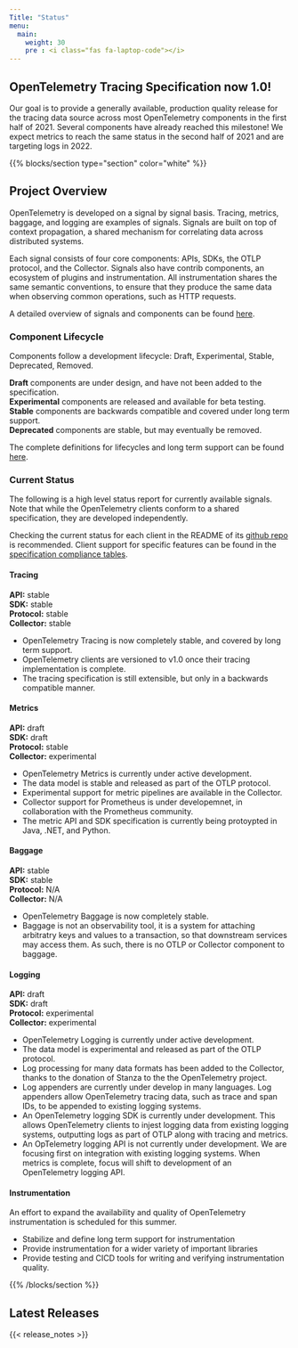 ```yaml
---
Title: "Status"
menu:
  main:
    weight: 30
    pre : <i class="fas fa-laptop-code"></i>
---
```


<a class="td-offset-anchor"></a>
<section class="row td-box td-box--1 position-relative td-box--gradient td-box--height-auto">
  <div class="container text-center td-arrow-down">
    <h1>OpenTelemetry Tracing Specification now 1.0!</h1>
    <span class="h4 mb-0">
      <p>Our goal is to provide a generally available, production quality
      release for the tracing data source across most OpenTelemetry components
      in the first half of 2021. Several components have already reached this
      milestone! We expect metrics to reach the same status in the second half
      of 2021 and are targeting logs in 2022.</p>
    </span>
  </div>
</section>

{{% blocks/section type="section" color="white" %}}

## Project Overview

OpenTelemetry is developed on a signal by signal basis. Tracing, metrics, baggage, and logging are examples of signals.
Signals are built on top of context propagation, a shared mechanism for correlating data across distributed systems.

Each signal consists of four core components: APIs, SDKs, the OTLP protocol, and the Collector. Signals also have contrib components, an ecosystem of plugins and instrumentation.
All instrumentation shares the same semantic conventions, to ensure that they produce the same data when observing common operations, such as HTTP requests.

A detailed overview of signals and components can be found [here](https://github.com/open-telemetry/opentelemetry-specification/blob/main/specification/overview.md).

### Component Lifecycle

Components follow a development lifecycle: Draft, Experimental, Stable, Deprecated, Removed.  

**Draft** components are under design, and have not been added to the specification.  
**Experimental** components are released and available for beta testing.  
**Stable** components are backwards compatible and covered under long term support.  
**Deprecated** components are stable, but may eventually be removed.

The complete definitions for lifecycles and long term support can be found [here](https://github.com/open-telemetry/opentelemetry-specification/blob/main/specification/versioning-and-stability.md).

### Current Status

The following is a high level status report for currently available signals. Note that while the OpenTelemetry clients conform to a shared specification, they are developed independently.

Checking the current status for each client in the README of its [github repo](https://github.com/open-telemetry) is recommended. Client support for specific features can be found in the [specification compliance tables](https://github.com/open-telemetry/opentelemetry-specification/blob/main/spec-compliance-matrix.md).

#### Tracing

**API:** stable  
**SDK:** stable  
**Protocol:** stable  
**Collector:** stable  

* OpenTelemetry Tracing is now completely stable, and covered by long term support.
* OpenTelemetry clients are versioned to v1.0 once their tracing implementation is complete.
* The tracing specification is still extensible, but only in a backwards compatible manner.

#### Metrics

**API:** draft  
**SDK:** draft  
**Protocol:** stable  
**Collector:** experimental  

* OpenTelemetry Metrics is currently under active development.
* The data model is stable and released as part of the OTLP protocol.
* Experimental support for metric pipelines are available in the Collector.
* Collector support for Prometheus is under developemnet, in collaboration with the Prometheus community.
* The metric API and SDK specification is currently being protoypted in Java, .NET, and Python.

#### Baggage

**API:** stable  
**SDK:** stable  
**Protocol:** N/A  
**Collector:** N/A  

* OpenTelemetry Baggage is now completely stable.
* Baggage is not an observability tool, it is a system for attaching arbitratry keys and values to a transaction, so that downstream services may access them. As such, there is no OTLP or Collector component to baggage.

#### Logging

**API:** draft  
**SDK:** draft  
**Protocol:** experimental  
**Collector:** experimental

* OpenTelemetry Logging is currently under active development.
* The data model is experimental and released as part of the OTLP protocol.
* Log processing for many data formats has been added to the Collector, thanks to the donation of Stanza to the the OpenTelemetry project.
* Log appenders are currently under develop in many languages. Log appenders allow OpenTelemetry tracing data, such as trace and span IDs, to be appended to existing logging systems.
* An OpenTelemetry logging SDK is currently under development. This allows OpenTelemetry clients to injest logging data from existing logging systems, outputting logs as part of OTLP along with tracing and metrics.
* An OpTelemetry logging API is not currently under development. We are focusing first on integration with existing logging systems. When metrics is complete, focus will shift to development of an OpenTelemetry logging API.

#### Instrumentation

An effort to expand the availability and quality of OpenTelemetry instrumentation is scheduled for this summer.

* Stabilize and define long term support for instrumentation
* Provide instrumentation for a wider variety of important libraries
* Provide testing and CICD tools for writing and verifying instrumentation quality.

{{% /blocks/section %}}

<section class="row td-box">
  <div class="col">
    <div class="row section">
      <h2>Latest Releases</h2>
      {{< release_notes >}}
    </div>
  </div>
</section>
